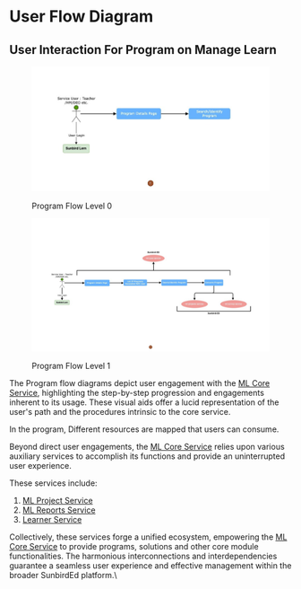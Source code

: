 # User Flow Diagram





## User Interaction For Program on Manage Learn&#x20;



<figure><img src="../../../../../.gitbook/assets/program-flow1-lvl1.jpeg" alt=""><figcaption><p>Program Flow Level 0</p></figcaption></figure>



<figure><img src="../../../../../.gitbook/assets/program-flow1-lvl2.jpeg" alt=""><figcaption><p>Program Flow Level 1</p></figcaption></figure>

The Program flow diagrams depict user engagement with the [ML Core Service](../ml-core-service.md), highlighting the step-by-step progression and engagements inherent to its usage. These visual aids offer a lucid representation of the user's path and the procedures intrinsic to the core service.

In the program, Different resources are mapped that users can consume.

Beyond direct user engagements, the [ML Core Service](../ml-core-service.md) relies upon various auxiliary services to accomplish its functions and provide an uninterrupted user experience.



These services include:

1. [ML Project Service](../ml-project-service.md)
2. [ML Reports Service](../ml-report-service.md)
3. [Learner Service](https://lern.sunbird.org/learn/readme)

Collectively, these services forge a unified ecosystem, empowering the [ML Core Service](../ml-core-service.md) to provide programs, solutions and other core module functionalities. The harmonious interconnections and interdependencies guarantee a seamless user experience and effective management within the broader SunbirdEd platform.\


